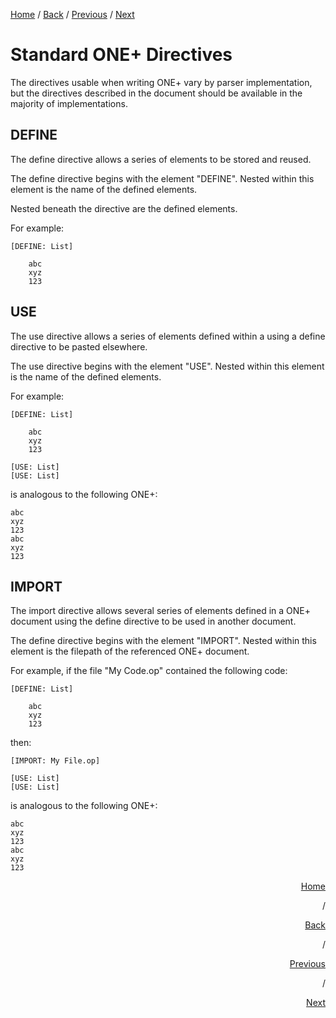 [Home](https://github.com/Gallery-of-Kaeon/Kaeon-FUSION/tree/master/Kaeon%20FUSION/Documentation/README.md) /
[Back](https://github.com/Gallery-of-Kaeon/Kaeon-FUSION/tree/master/Kaeon%20FUSION/Documentation/1%20-%20Foundations/2%20-%20ONE%2B/README.md) /
[Previous](https://github.com/Gallery-of-Kaeon/Kaeon-FUSION/tree/master/Kaeon%20FUSION/Documentation/1%20-%20Foundations/2%20-%20ONE%2B/README.md) /
[Next](https://github.com/Gallery-of-Kaeon/Kaeon-FUSION/tree/master/Kaeon%20FUSION/Documentation/1%20-%20Foundations/3%20-%20FUSION/README.md)

# Standard ONE+ Directives

The directives usable when writing ONE+ vary by parser implementation,
but the directives described in the document should be available in the majority of implementations.

## DEFINE

The define directive allows a series of elements to be stored and reused.

The define directive begins with the element "DEFINE".
Nested within this element is the name of the defined elements.

Nested beneath the directive are the defined elements.

For example:

    [DEFINE: List]
    	
    	abc
    	xyz
    	123

## USE

The use directive allows a series of elements defined within a using a define directive to be pasted elsewhere.

The use directive begins with the element "USE".
Nested within this element is the name of the defined elements.

For example:

    [DEFINE: List]
    	
    	abc
    	xyz
    	123
    
    [USE: List]
    [USE: List]

is analogous to the following ONE+:

    abc
    xyz
    123
    abc
    xyz
    123

## IMPORT

The import directive allows several series of elements defined in a ONE+ document using the define directive to be used in another document.

The define directive begins with the element "IMPORT".
Nested within this element is the filepath of the referenced ONE+ document.

For example, if the file "My Code.op" contained the following code:

    [DEFINE: List]
    	
    	abc
    	xyz
    	123

then:

    [IMPORT: My File.op]
    
    [USE: List]
    [USE: List]

is analogous to the following ONE+:

    abc
    xyz
    123
    abc
    xyz
    123

<div align="right">

<a href="https://github.com/Gallery-of-Kaeon/Kaeon-FUSION/tree/master/Kaeon%20FUSION/Documentation/README.md">Home</a><p> / </p>
<a href="https://github.com/Gallery-of-Kaeon/Kaeon-FUSION/tree/master/Kaeon%20FUSION/Documentation/1%20-%20Foundations/2%20-%20ONE%2B/README.md">Back</a><p> / </p>
<a href="https://github.com/Gallery-of-Kaeon/Kaeon-FUSION/tree/master/Kaeon%20FUSION/Documentation/1%20-%20Foundations/2%20-%20ONE%2B/README.md">Previous</a><p> / </p>
<a href="https://github.com/Gallery-of-Kaeon/Kaeon-FUSION/tree/master/Kaeon%20FUSION/Documentation/1%20-%20Foundations/3%20-%20FUSION/README.md">Next</a>

</div>